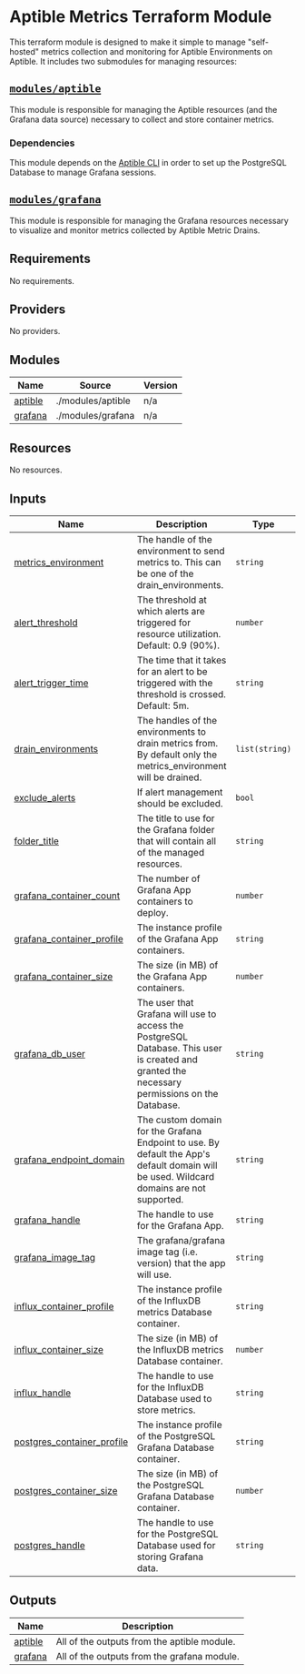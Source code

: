 # Aptible Metrics Terraform Module

This terraform module is designed to make it simple to manage "self-hosted"
metrics collection and monitoring for Aptible Environments on Aptible. It
includes two submodules for managing resources:

## [`modules/aptible`](./modules/grafana)

This module is responsible for managing the Aptible resources (and the Grafana
data source) necessary to collect and store container metrics.

### Dependencies

This module depends on the 
[Aptible CLI](https://deploy-docs.aptible.com/docs/cli) in order to set up the
PostgreSQL Database to manage Grafana sessions.

## [`modules/grafana`](./modules/grafana)

This module is responsible for managing the Grafana resources necessary to
visualize and monitor metrics collected by Aptible Metric Drains.

<!-- BEGIN_TF_DOCS -->
## Requirements

No requirements.

## Providers

No providers.

## Modules

| Name | Source | Version |
|------|--------|---------|
| <a name="module_aptible"></a> [aptible](#module\_aptible) | ./modules/aptible | n/a |
| <a name="module_grafana"></a> [grafana](#module\_grafana) | ./modules/grafana | n/a |

## Resources

No resources.

## Inputs

| Name | Description | Type | Default | Required |
|------|-------------|------|---------|:--------:|
| <a name="input_metrics_environment"></a> [metrics\_environment](#input\_metrics\_environment) | The handle of the environment to send metrics to. This can be one of the drain\_environments. | `string` | n/a | yes |
| <a name="input_alert_threshold"></a> [alert\_threshold](#input\_alert\_threshold) | The threshold at which alerts are triggered for resource utilization. Default: 0.9 (90%). | `number` | `0.9` | no |
| <a name="input_alert_trigger_time"></a> [alert\_trigger\_time](#input\_alert\_trigger\_time) | The time that it takes for an alert to be triggered with the threshold is crossed. Default: 5m. | `string` | `"5m"` | no |
| <a name="input_drain_environments"></a> [drain\_environments](#input\_drain\_environments) | The handles of the environments to drain metrics from. By default only the metrics\_environment will be drained. | `list(string)` | `null` | no |
| <a name="input_exclude_alerts"></a> [exclude\_alerts](#input\_exclude\_alerts) | If alert management should be excluded. | `bool` | `false` | no |
| <a name="input_folder_title"></a> [folder\_title](#input\_folder\_title) | The title to use for the Grafana folder that will contain all of the managed resources. | `string` | `"Aptible Generated"` | no |
| <a name="input_grafana_container_count"></a> [grafana\_container\_count](#input\_grafana\_container\_count) | The number of Grafana App containers to deploy. | `number` | `null` | no |
| <a name="input_grafana_container_profile"></a> [grafana\_container\_profile](#input\_grafana\_container\_profile) | The instance profile of the Grafana App containers. | `string` | `null` | no |
| <a name="input_grafana_container_size"></a> [grafana\_container\_size](#input\_grafana\_container\_size) | The size (in MB) of the Grafana App containers. | `number` | `null` | no |
| <a name="input_grafana_db_user"></a> [grafana\_db\_user](#input\_grafana\_db\_user) | The user that Grafana will use to access the PostgreSQL Database. This user is created and granted the necessary permissions on the Database. | `string` | `"grafana"` | no |
| <a name="input_grafana_endpoint_domain"></a> [grafana\_endpoint\_domain](#input\_grafana\_endpoint\_domain) | The custom domain for the Grafana Endpoint to use. By default the App's default domain will be used. Wildcard domains are not supported. | `string` | `null` | no |
| <a name="input_grafana_handle"></a> [grafana\_handle](#input\_grafana\_handle) | The handle to use for the Grafana App. | `string` | `"grafana"` | no |
| <a name="input_grafana_image_tag"></a> [grafana\_image\_tag](#input\_grafana\_image\_tag) | The grafana/grafana image tag (i.e. version) that the app will use. | `string` | `"latest"` | no |
| <a name="input_influx_container_profile"></a> [influx\_container\_profile](#input\_influx\_container\_profile) | The instance profile of the InfluxDB metrics Database container. | `string` | `null` | no |
| <a name="input_influx_container_size"></a> [influx\_container\_size](#input\_influx\_container\_size) | The size (in MB) of the InfluxDB metrics Database container. | `number` | `null` | no |
| <a name="input_influx_handle"></a> [influx\_handle](#input\_influx\_handle) | The handle to use for the InfluxDB Database used to store metrics. | `string` | `"influx"` | no |
| <a name="input_postgres_container_profile"></a> [postgres\_container\_profile](#input\_postgres\_container\_profile) | The instance profile of the PostgreSQL Grafana Database container. | `string` | `null` | no |
| <a name="input_postgres_container_size"></a> [postgres\_container\_size](#input\_postgres\_container\_size) | The size (in MB) of the PostgreSQL Grafana Database container. | `number` | `null` | no |
| <a name="input_postgres_handle"></a> [postgres\_handle](#input\_postgres\_handle) | The handle to use for the PostgreSQL Database used for storing Grafana data. | `string` | `"pg-grafana"` | no |

## Outputs

| Name | Description |
|------|-------------|
| <a name="output_aptible"></a> [aptible](#output\_aptible) | All of the outputs from the aptible module. |
| <a name="output_grafana"></a> [grafana](#output\_grafana) | All of the outputs from the grafana module. |
<!-- END_TF_DOCS -->
